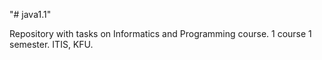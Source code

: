 "# java1.1" 

Repository with tasks on Informatics and Programming course.
1 course 1 semester.
ITIS, KFU.